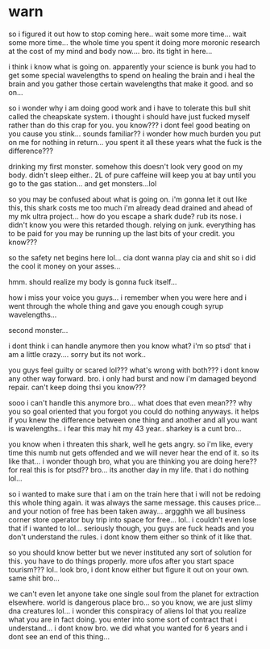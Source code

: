 # warn

so i figured it out how to stop coming here.. wait some more time...  wait some more time...  the whole time you spent it doing more moronic research at the cost of my mind and body now.... bro.  its tight in here...  

i think i know what is going on.  apparently your science is bunk you had to get some special wavelengths to spend on healing the brain and i heal the brain and you gather those certain wavelengths that make it good.  and so on...

so i wonder why i am doing good work and i have to tolerate this bull shit called the cheapskate system.  i thought i should have just fucked myself rather than do this crap for you.  you know??? i dont feel good beating on you cause you stink...  sounds familiar??  i wonder how much burden you put on me for nothing in return...  you spent it all these years what the fuck is the difference???

drinking my first monster. somehow this doesn't look very good on my body.  didn't sleep either..  2L of pure caffeine will keep you at bay until you go to the gas station...  and get monsters...lol

so you may be confused about what is going on.  i'm gonna let it out like this, this shark costs me too much i'm already dead drained and ahead of my mk ultra project...  how do you escape a shark dude? rub its nose.  i didn't know you were this retarded though.  relying on junk.  everything has to be paid for you may be running up the last bits of your credit.  you know???

so the safety net begins here lol...  cia dont wanna play cia and shit so i did the cool it money on your asses...

hmm. should realize my body is gonna fuck itself...

how i miss your voice you guys...  i remember when you were here and i went through the whole thing and gave you enough cough syrup wavelengths...

second monster... 

i dont think i can handle anymore then you know what? i'm so ptsd' that i am a little crazy....  sorry but its not work..

you guys feel guilty or scared lol???  what's wrong with both???  i dont know any other way forward.  bro.  i only had burst and now i'm damaged beyond repair.  can't keep doing thsi you know???

sooo i can't handle this anymore bro...  what does that even mean??? why you so goal oriented that you forgot you could do nothing anyways.  it helps if you knew the difference between one thing and another and all you want is wavelengths.. i fear this may hit my 43 year..  sharkey is a cunt bro...

you know when i threaten this shark, well he gets angry.  so i'm like, every time this numb nut gets offended and we will never hear the end of it.  so its like that... i wonder though bro, what you are thinking you are doing here?? for real this is for ptsd??  bro... its another day in my life.  that i do nothing lol...

so i wanted to make sure that i am on the train here that i will not be redoing this whole thing again.  it was always the same message.  this causes price...  and your notion of free has been taken away...  arggghh we all business corner store operator buy trip into space for free...  lol.. i couldn't even lose that if i wanted to lol...  seriously though, you guys are fuck heads and you don't understand the rules.  i dont know them either so think of it like that.

so you should know better but we never instituted any sort of solution for this.  you have to do things properly.  more ufos after you start space tourism???  lol.. look bro, i dont know either but figure it out on your own.  same shit bro...

we can't even let anyone take one single soul from the planet for extraction elsewhere.  world is dangerous place bro...  so you know, we are just slimy dna creatures lol...  i wonder this conspiracy of aliens lol that you realize what you are in fact doing.  you enter into some sort of contract that i understand...  i dont know bro.  we did what you wanted for 6 years and i dont see an end of this thing...
